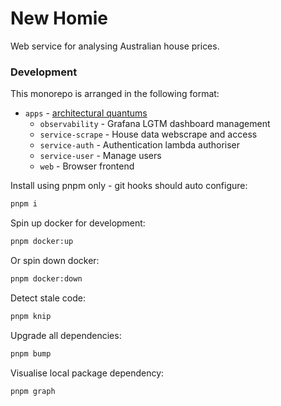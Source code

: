 # New Homie
Web service for analysing Australian house prices.

### Development
This monorepo is arranged in the following format:
- `apps` - [architectural quantums](https://www.youtube.com/watch?v=pwW6H6UJDWg)
    - `observability` - Grafana LGTM dashboard management
    - `service-scrape` - House data webscrape and access
    - `service-auth` - Authentication lambda authoriser
    - `service-user` - Manage users
    - `web` - Browser frontend

Install using pnpm only - git hooks should auto configure:
```bash
pnpm i
```

Spin up docker for development:
```bash
pnpm docker:up
```

Or spin down docker:
```bash
pnpm docker:down
```

Detect stale code:
```bash
pnpm knip
```

Upgrade all dependencies:
```bash
pnpm bump
```

Visualise local package dependency:
```bash
pnpm graph
```
